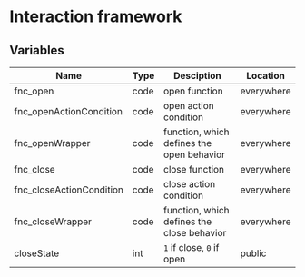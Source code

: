 # Interaction framework

## Variables

Name                     | Type        | Desciption                                                 | Location
----                     | -----       | -----------                                                | -------
fnc_open                 | code        | open function                                              | everywhere
fnc_openActionCondition  | code        | open action condition                                      | everywhere
fnc_openWrapper          | code        | function, which defines the open behavior                  | everywhere
fnc_close                | code        | close function                                             | everywhere
fnc_closeActionCondition | code        | close action condition                                     | everywhere
fnc_closeWrapper         | code        | function, which defines the close behavior                 | everywhere
closeState               | int         | `1` if close, `0` if open                                  | public